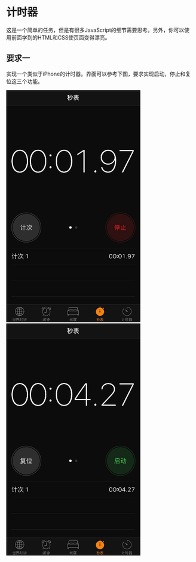 # 计时器

这是一个简单的任务，但是有很多JavaScript的细节需要思考。另外，你可以使用前面学到的HTML和CSS使页面变得漂亮。

## 要求一

实现一个类似于iPhone的计时器。界面可以参考下图，要求实现启动，停止和复位这三个功能。

![png-1](1.png) ![png-2](2.png)
